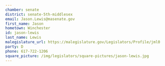 ```yaml
---
chamber: senate
district: senate-5th-middlesex
email: Jason.Lewis@masenate.gov
first_name: Jason
hometown: Winchester
id: jason-lewis
last_name: Lewis
malegislature_url: https://malegislature.gov/Legislators/Profile/jml0
party: D
phone: 617-722-1206
square_picture: /img/legislators/square-pictures/jason-lewis.jpg
---
```

